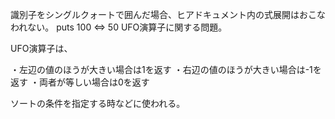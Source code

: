 識別子をシングルクォートで囲んだ場合、ヒアドキュメント内の式展開はおこなわれない。
puts 100 <=> 50
UFO演算子に関する問題。

UFO演算子は、

・左辺の値のほうが大きい場合は1を返す
・右辺の値のほうが大きい場合は-1を返す
・両者が等しい場合は0を返す

ソートの条件を指定する時などに使われる。
